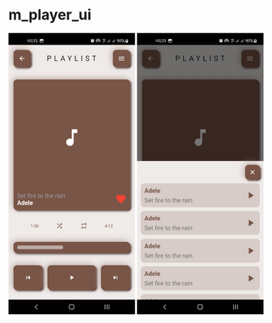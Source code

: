 # m_player_ui

<p align = "center">
    <img src="screenshots/mplayer1.jpg" width="250" alt="home">
    <img src="screenshots/mplayer2.jpg" width="250" alt="home with item">
</p>
